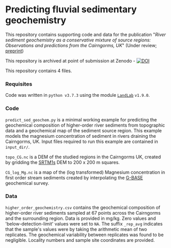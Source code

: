# Predicting fluvial sedimentary geochemistry

This repository contains supporting code and data for the publication "_River sediment geochemistry as a conservative mixture of source regions: Observations and predictions from the Cairngorms, UK_" (Under review; [preprint](https://eartharxiv.org/mf3s5))

This repository is archived at point of submission at Zenodo - [![DOI](https://zenodo.org/badge/265591554.svg)](https://zenodo.org/badge/latestdoi/265591554)

This repository contains 4 files.

### Requisites 

Code was written in `python v3.7.3` using the module [`LandLab`](https://pypi.org/project/landlab/) `v1.9.0`. 

### Code 

`predict_sed_geochem.py` is a minimal working example for predicting the geochemical composition of higher-order river sediments from topographic data and a geochemical map of the sediment source region. This example models the magnesium concentration of sediment in rivers draining the Cairngorms, UK. Input files required to run this example are contained in `input_dir/`.

`topo_CG.nc` is a DEM of the studied regions in the Cairngorms UK, created by gridding the [SRTM1s](https://www.usgs.gov/centers/eros/science/usgs-eros-archive-digital-elevation-shuttle-radar-topography-mission-srtm-1-arc?qt-science_center_objects=0#qt-science_center_objects) DEM to 200 x 200 m squares. 

`CG_log_Mg.nc` is a map of the (log transformed) Magnesium concentration in first order stream sediments created by interpolating the [G-BASE](https://www.bgs.ac.uk/gbase/home.html) geochemical survey.   

### Data

`higher_order_geochemistry.csv` contains the geochemical composition of higher-order river sediments sampled at 67 points across the Cairngorms and the surrounding region. Data is provided in mg/kg. Zero values and 'below-detection-limit' values were set to `NA`. The suffix `_rep_avg` indicates that the sample's values were by taking the arithmetic mean of two replicates. The geochemical variability between replicates was found to be negligible. Locality numbers and sample site coordinates are provided.

